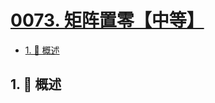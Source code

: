 # [0073. 矩阵置零【中等】](https://github.com/Tdahuyou/TNotes.leetcode/tree/main/notes/0073.%20%E7%9F%A9%E9%98%B5%E7%BD%AE%E9%9B%B6%E3%80%90%E4%B8%AD%E7%AD%89%E3%80%91)

<!-- region:toc -->

- [1. 📝 概述](#1--概述)

<!-- endregion:toc -->

## 1. 📝 概述
